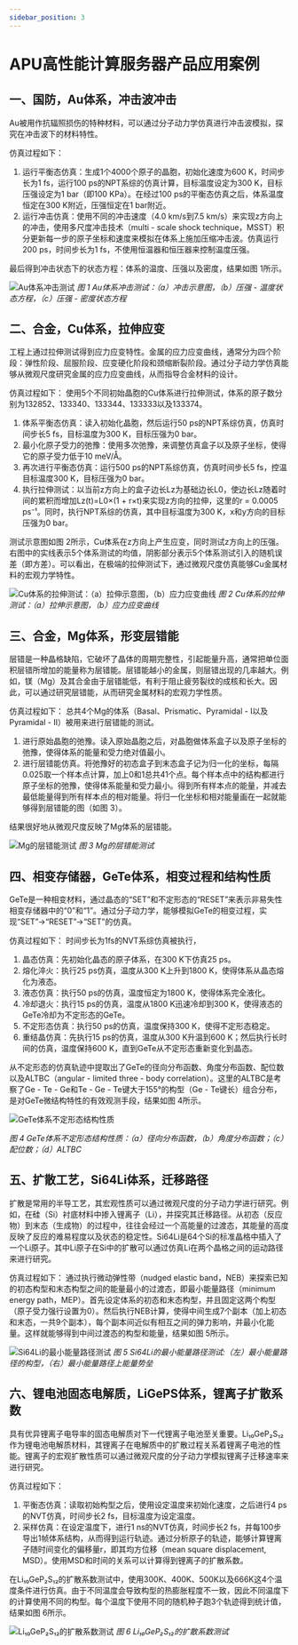 ```yaml
---
sidebar_position: 3
---
```


# APU高性能计算服务器产品应用案例

## 一、国防，Au体系，冲击波冲击

Au被用作抗辐照损伤的特种材料，可以通过分子动力学仿真进行冲击波模拟，探究在冲击波下的材料特性。

仿真过程如下：

1. 运行平衡态仿真：生成1个4000个原子的晶胞，初始化速度为600 K，时间步长为1 fs，运行100 ps的NPT系综的仿真计算，目标温度设定为300 K，目标压强设定为1 bar（即100 KPa）。在经过100 ps的平衡态仿真之后，体系温度恒定在300 K附近，压强恒定在1 bar附近。
2. 运行冲击仿真：使用不同的冲击速度（4.0 km/s到7.5 km/s）来实现z方向上的冲击，使用多尺度冲击技术（multi - scale shock technique，MSST）积分更新每一步的原子坐标和速度来模拟在体系上施加压缩冲击波。仿真运行200 ps，时间步长为1 fs，不使用恒温器和恒压器来控制温度压强。

最后得到冲击状态下的状态方程：体系的温度、压强以及密度，结果如图 1所示。

![Au体系冲击测试](./img/image-11.png)
*图 1 Au体系冲击测试：（a）冲击示意图，（b）压强 - 温度状态方程，（c）压强 - 密度状态方程*

## 二、合金，Cu体系，拉伸应变

工程上通过拉伸测试得到应力应变特性。金属的应力应变曲线，通常分为四个阶段：弹性阶段、屈服阶段、应变硬化阶段和颈缩断裂阶段。通过分子动力学仿真能够从微观尺度研究金属的应力应变曲线，从而指导合金材料的设计。

仿真过程如下：
使用5个不同初始晶胞的Cu体系进行拉伸测试，体系的原子数分别为132852、133340、133344、133333以及133374。

1. 体系平衡态仿真：读入初始化晶胞，然后运行50 ps的NPT系综仿真，仿真时间步长5 fs，目标温度为300 K，目标压强为0 bar。
2. 最小化原子受力的弛豫：使用多次弛豫，来调整仿真盒子以及原子坐标，使得它的原子受力低于10 meV/Å。
3. 再次进行平衡态仿真：运行500 ps的NPT系综仿真，仿真时间步长5 fs，控温目标温度300 K，目标压强为0 bar。
4. 执行拉伸测试：以当前z方向上的盒子边长Lz为基础边长L0，使边长Lz随着时间的累积而增加Lz(t)=L0×(1 + r×t)来实现z方向的拉伸，这里的r = 0.0005 ps⁻¹。同时，执行NPT系综的仿真，其中目标温度为300 K，x和y方向的目标压强为0 bar。

测试示意图如图 2所示，Cu体系在z方向上产生应变，同时测试z方向上的压强。右图中的实线表示5个体系测试的均值，阴影部分表示5个体系测试引入的随机误差（即方差）。可以看出，在极端的拉伸测试下，通过微观尺度仿真能够Cu金属材料的宏观力学特性。

![Cu体系的拉伸测试：（a）拉伸示意图，（b）应力应变曲线](./img/image-12.png)
*图 2  Cu体系的拉伸测试：（a）拉伸示意图，（b）应力应变曲线*

## 三、合金，Mg体系，形变层错能

层错是一种晶格缺陷，它破坏了晶体的周期完整性，引起能量升高，通常把单位面积层错所增加的能量称为层错能。层错能越小的金属，则层错出现的几率越大。例如，镁（Mg）及其合金由于层错能低，有利于阻止疲劳裂纹的成核和长大。因此，可以通过研究层错能，从而研究金属材料的宏观力学性质。

仿真过程如下：
总共4个Mg的体系（Basal、Prismatic、Pyramidal - I以及Pyramidal - II）被用来进行层错能的测试。

1. 进行原始晶胞的弛豫。读入原始晶胞之后，对晶胞做体系盒子以及原子坐标的弛豫，使得体系的能量和受力绝对值最小。
2. 进行层错能仿真。将弛豫好的初态盒子到末态盒子记为归一化的坐标，每隔0.025取一个样本点计算，加上0和1总共41个点。每个样本点中的结构都进行原子坐标的弛豫，使得体系能量和受力最小。得到所有样本点的能量，并减去最低能量得到所有样本点的相对能量。将归一化坐标和相对能量画在一起就能够得到层错能的图（如图 3）。

结果很好地从微观尺度反映了Mg体系的层错能。

![Mg的层错能测试](./img/image-13.png)
*图 3 Mg的层错能测试*

## 四、相变存储器，GeTe体系，相变过程和结构性质

GeTe是一种相变材料，通过晶态的“SET”和不定形态的“RESET”来表示非易失性相变存储器中的“0”和“1”。通过分子动力学，能够模拟GeTe的相变过程，实现“SET”→“RESET”→“SET”的仿真。

仿真过程如下：
时间步长为1fs的NVT系综仿真被执行，

1. 晶态仿真：先初始化晶态的原子体系，在300 K下仿真25 ps。
2. 熔化淬火：执行25 ps仿真，温度从300 K上升到1800 K，使得体系从晶态熔化为液态。
3. 液态仿真：执行50 ps的仿真，温度恒定为1800 K，使得体系完全液化。
4. 冷却退火：执行15 ps的仿真，温度从1800 K迅速冷却到300 K，使得液态的GeTe冷却为不定形态的GeTe。
5. 不定形态仿真：执行50 ps的仿真，温度保持300 K，使得不定形态稳定。
6. 重结晶仿真：先执行15 ps的仿真，温度从300 K升温到600 K；然后执行长时间的仿真，温度保持600 K，直到GeTe从不定形态重新变化到晶态。

从不定形态的仿真轨迹中提取出了GeTe的径向分布函数、角度分布函数、配位数以及ALTBC（angular - limited three - body correlation）。这里的ALTBC是考察了Ge - Te - Ge和Te - Ge - Te键大于155°的构型（Ge - Te键长）组合分布，是对GeTe微结构特性的有效观测手段，结果如图 4所示。

![GeTe体系不定形态结构性质](./img/image-14.png)

*图 4 GeTe体系不定形态结构性质：（a）径向分布函数，（b）角度分布函数；（c）配位数；（d）ALTBC*

## 五、扩散工艺，Si64Li体系，迁移路径

扩散是常用的半导工艺，其宏观性质可以通过微观尺度的分子动力学进行研究。例如，在硅（Si）衬底材料中掺入锂离子（Li），并探究其迁移路径。从初态（反应物）到末态（生成物）的过程中，往往会经过一个高能量的过渡态，其能量的高度反映了反应的难易程度以及状态的稳定性。Si64Li是64个Si的标准晶格中插入了一个Li原子。其中Li原子在Si中的扩散可以通过仿真Li在两个晶格之间的运动路径来进行研究。

仿真过程如下：
通过执行微动弹性带（nudged elastic band，NEB）来探索已知的初态构型和末态构型之间的能量最小的过渡态，即最小能量路径（minimum energy path，MEP）。首先设定体系的初态和末态构型，并且固定这两个构型（原子受力强行设置为0）。然后执行NEB计算，使得中间生成7个副本（加上初态和末态，一共9个副本），每个副本间近似有相互之间的弹力影响，并最小化能量。这样就能够得到中间过渡态的构型和能量，结果如图 5所示。

![Si64Li的最小能量路径测试](./img/image-15.png)
*图 5 Si64Li的最小能量路径测试:（左）最小能量路径的构型，（右）最小能量路径上能量势垒*

## 六、锂电池固态电解质，LiGePS体系，锂离子扩散系数

具有优异锂离子电导率的固态电解质对下一代锂离子电池至关重要。Li₁₀GeP₂S₁₂作为锂电池电解质材料，其锂离子在电解质中的扩散过程关系着锂离子电池的性能。锂离子的宏观扩散性质可以通过微观尺度的分子动力学模拟锂离子迁移速率来进行研究。

仿真过程如下：

1. 平衡态仿真：读取初始构型之后，使用设定温度来初始化速度，之后进行4 ps的NVT仿真，时间步长2 fs，目标温度为设定温度。
2. 采样仿真：在设定温度下，进行1 ns的NVT仿真，时间步长2 fs，并每100步导出1帧体系结构，从而得到运行轨迹。通过分析原子的轨迹，能够计算锂离子随时间变化的偏移量r，即其均方位移（mean square displacement, MSD）。使用MSD和时间的关系可以计算得到锂离子的扩散系数。
<!-- $$D = (\frac{1}{6t})\langle |\mathbf{r}(t)-\mathbf{r}(0)|^2\rangle$$ -->

在Li₁₀GeP₂S₁₂的扩散系数测试中，使用300K、400K、500K以及666K这4个温度条件进行仿真。由于不同温度会导致构型的热膨胀程度不一致，因此不同温度下的计算使用不同的构型。每个温度下使用不同的随机种子跑3个轨迹得到统计值，结果如图 6所示。
 
![Li₁₀GeP₂S₁₂的扩散系数测试](./img/image-16.png)
*图 6  Li₁₀GeP₂S₁₂的扩散系数测试*
